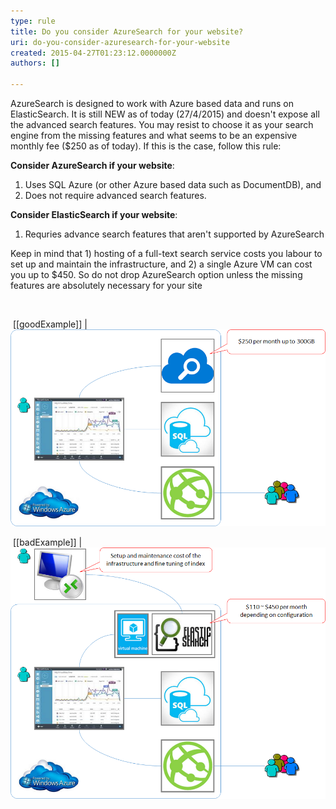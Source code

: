 ```yaml
---
type: rule
title: Do you consider AzureSearch for your website?
uri: do-you-consider-azuresearch-for-your-website
created: 2015-04-27T01:23:12.0000000Z
authors: []

---
```


AzureSearch is designed to work with Azure based data and runs on ElasticSearch. It is still NEW as of today (27/4/2015) and doesn't expose all the advanced search features. You may resist to choose it as your search engine from the missing features and what seems to be an expensive monthly fee ($250 as of today). If this is the case, follow this rule:

**Consider AzureSearch if your website**:

1. Uses SQL Azure (or other Azure based data such as DocumentDB), and
2. Does not require advanced search features.






**Consider ElasticSearch if your website**:

1. Requries advance search features that aren't supported by AzureSearch




Keep in mind that 1) hosting of a full-text search service costs you labour to set up and maintain the infrastructure, and 2) a single Azure VM can cost you up to $450. So do not drop AzureSearch option unless the missing features are absolutely necessary for your site






 


​ ​​​

​​​​
[[goodExample]]
| ![ Good Example - Azure website using AzureSearch for what it can deliver today ](9c0754_Untitled2.png) 



​​​​
[[badExample]]
| ![ Bad Example - Azure website using ElasticSearch for a simple search that AzureSearch can do](Untitled.png)
